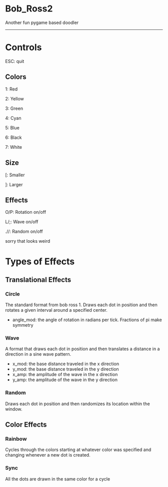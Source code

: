 Bob_Ross2
============

Another fun pygame based doodler

------------

# Controls

ESC: quit

## Colors

1: Red

2: Yellow

3: Green

4: Cyan

5: Blue

6: Black

7: White


## Size

[: Smaller

]: Larger

## Effects

O/P: Rotation on/off

L/;: Wave on/off

.//: Random on/off

sorry that looks weird

# Types of Effects

## Translational Effects

### Circle

The standard format from bob ross 1. Draws each dot in position and then rotates
a given interval around a specified center.

- angle_mod: the angle of rotation in radians per tick.
Fractions of pi make symmetry

### Wave

A format that draws each dot in position and then translates a distance in a
direction in a sine wave pattern.

- x_mod: the base distance traveled in the x direction
- y_mod: the base distance traveled in the y direction
- x_amp: the amplitude of the wave in the x direction
- y_amp: the amplitude of the wave in the y direction

### Random

Draws each dot in position and then randomizes its location within the window.

## Color Effects

### Rainbow

Cycles through the colors starting at whatever color was specified and changing
whenever a new dot is created.

### Sync

All the dots are drawn in the same color for a cycle
